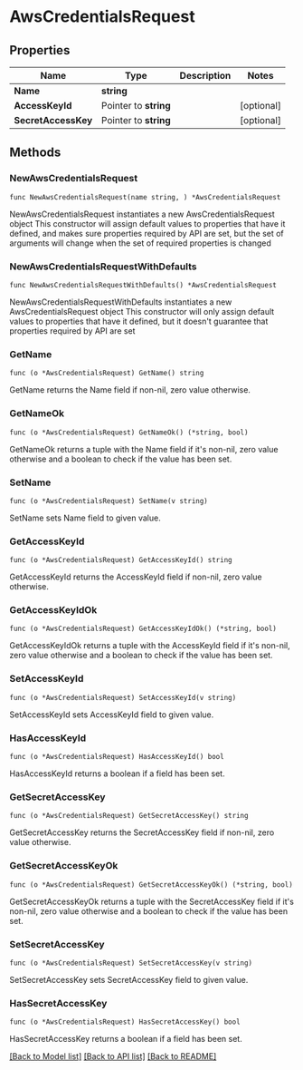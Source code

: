 # AwsCredentialsRequest

## Properties

Name | Type | Description | Notes
------------ | ------------- | ------------- | -------------
**Name** | **string** |  | 
**AccessKeyId** | Pointer to **string** |  | [optional] 
**SecretAccessKey** | Pointer to **string** |  | [optional] 

## Methods

### NewAwsCredentialsRequest

`func NewAwsCredentialsRequest(name string, ) *AwsCredentialsRequest`

NewAwsCredentialsRequest instantiates a new AwsCredentialsRequest object
This constructor will assign default values to properties that have it defined,
and makes sure properties required by API are set, but the set of arguments
will change when the set of required properties is changed

### NewAwsCredentialsRequestWithDefaults

`func NewAwsCredentialsRequestWithDefaults() *AwsCredentialsRequest`

NewAwsCredentialsRequestWithDefaults instantiates a new AwsCredentialsRequest object
This constructor will only assign default values to properties that have it defined,
but it doesn't guarantee that properties required by API are set

### GetName

`func (o *AwsCredentialsRequest) GetName() string`

GetName returns the Name field if non-nil, zero value otherwise.

### GetNameOk

`func (o *AwsCredentialsRequest) GetNameOk() (*string, bool)`

GetNameOk returns a tuple with the Name field if it's non-nil, zero value otherwise
and a boolean to check if the value has been set.

### SetName

`func (o *AwsCredentialsRequest) SetName(v string)`

SetName sets Name field to given value.


### GetAccessKeyId

`func (o *AwsCredentialsRequest) GetAccessKeyId() string`

GetAccessKeyId returns the AccessKeyId field if non-nil, zero value otherwise.

### GetAccessKeyIdOk

`func (o *AwsCredentialsRequest) GetAccessKeyIdOk() (*string, bool)`

GetAccessKeyIdOk returns a tuple with the AccessKeyId field if it's non-nil, zero value otherwise
and a boolean to check if the value has been set.

### SetAccessKeyId

`func (o *AwsCredentialsRequest) SetAccessKeyId(v string)`

SetAccessKeyId sets AccessKeyId field to given value.

### HasAccessKeyId

`func (o *AwsCredentialsRequest) HasAccessKeyId() bool`

HasAccessKeyId returns a boolean if a field has been set.

### GetSecretAccessKey

`func (o *AwsCredentialsRequest) GetSecretAccessKey() string`

GetSecretAccessKey returns the SecretAccessKey field if non-nil, zero value otherwise.

### GetSecretAccessKeyOk

`func (o *AwsCredentialsRequest) GetSecretAccessKeyOk() (*string, bool)`

GetSecretAccessKeyOk returns a tuple with the SecretAccessKey field if it's non-nil, zero value otherwise
and a boolean to check if the value has been set.

### SetSecretAccessKey

`func (o *AwsCredentialsRequest) SetSecretAccessKey(v string)`

SetSecretAccessKey sets SecretAccessKey field to given value.

### HasSecretAccessKey

`func (o *AwsCredentialsRequest) HasSecretAccessKey() bool`

HasSecretAccessKey returns a boolean if a field has been set.


[[Back to Model list]](../README.md#documentation-for-models) [[Back to API list]](../README.md#documentation-for-api-endpoints) [[Back to README]](../README.md)


